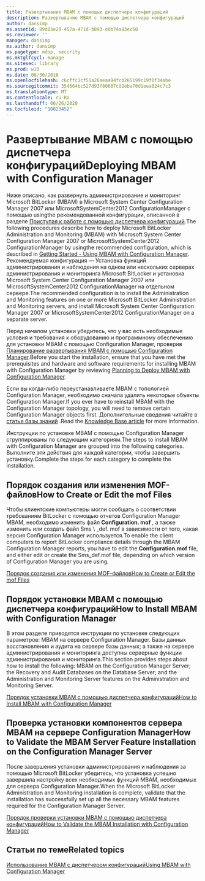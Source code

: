 ```yaml
---
title: Развертывание MBAM с помощью диспетчера конфигураций
description: Развертывание MBAM с помощью диспетчера конфигураций
author: dansimp
ms.assetid: 89d03e29-457a-471d-b893-e0b74a83ec50
ms.reviewer: ''
manager: dansimp
ms.author: dansimp
ms.pagetype: mdop, security
ms.mktglfcycl: manage
ms.sitesec: library
ms.prod: w10
ms.date: 08/30/2016
ms.openlocfilehash: c6cffc1cf51a26aeaa94fcb265199c19f0f34abe
ms.sourcegitcommit: 354664bc527d93f80687cd2eba70d1eea024c7c3
ms.translationtype: MT
ms.contentlocale: ru-RU
ms.lasthandoff: 06/26/2020
ms.locfileid: "10823452"
---
```

# <span data-ttu-id="70068-103">Развертывание MBAM с помощью диспетчера конфигураций</span><span class="sxs-lookup"><span data-stu-id="70068-103">Deploying MBAM with Configuration Manager</span></span>


<span data-ttu-id="70068-104">Ниже описано, как развернуть администрирование и мониторинг Microsoft BitLocker (MBAM) в Microsoft System Center Configuration Manager 2007 или MicrosoftSystemCenter2012 ConfigurationManager с помощью usingthe рекомендованной конфигурации, описанной в разделе [Приступая к работе с помощью диспетчера конфигураций](getting-started---using-mbam-with-configuration-manager.md).</span><span class="sxs-lookup"><span data-stu-id="70068-104">The following procedures describe how to deploy Microsoft BitLocker Administration and Monitoring (MBAM) with Microsoft System Center Configuration Manager 2007 or MicrosoftSystemCenter2012 ConfigurationManager by usingthe recommended configuration, which is described in [Getting Started - Using MBAM with Configuration Manager](getting-started---using-mbam-with-configuration-manager.md).</span></span> <span data-ttu-id="70068-105">Рекомендуемая конфигурация — Установка функций администрирования и наблюдения на одном или нескольких серверах администрирования и мониторинга Microsoft BitLocker и установка Microsoft System Center Configuration Manager 2007 или MicrosoftSystemCenter2012 ConfigurationManager на отдельном сервере.</span><span class="sxs-lookup"><span data-stu-id="70068-105">The recommended configuration is to install the Administration and Monitoring features on one or more Microsoft BitLocker Administration and Monitoring servers, and install Microsoft System Center Configuration Manager 2007 or MicrosoftSystemCenter2012 ConfigurationManager on a separate server.</span></span>

<span data-ttu-id="70068-106">Перед началом установки убедитесь, что у вас есть необходимые условия и требования к оборудованию и программному обеспечению для установки MBAM с помощью Configuration Manager, проверив [Планирование развертывания MBAM с помощью Configuration Manager](planning-to-deploy-mbam-with-configuration-manager-2.md).</span><span class="sxs-lookup"><span data-stu-id="70068-106">Before you start the installation, ensure that you have met the prerequisites and hardware and software requirements for installing MBAM with Configuration Manager by reviewing [Planning to Deploy MBAM with Configuration Manager](planning-to-deploy-mbam-with-configuration-manager-2.md).</span></span>

<span data-ttu-id="70068-107">Если вы когда-либо переустанавливаете MBAM с топологией Configuration Manager, необходимо сначала удалить некоторые объекты Configuration Manager.</span><span class="sxs-lookup"><span data-stu-id="70068-107">If you ever have to reinstall MBAM with the Configuration Manager topology, you will need to remove certain Configuration Manager objects first.</span></span> <span data-ttu-id="70068-108">Дополнительные сведения читайте в [статье базы знаний](https://go.microsoft.com/fwlink/?LinkId=286306) .</span><span class="sxs-lookup"><span data-stu-id="70068-108">Read the [Knowledge Base article](https://go.microsoft.com/fwlink/?LinkId=286306) for more information.</span></span>

<span data-ttu-id="70068-109">Инструкции по установке MBAM с помощью Configuration Manager сгруппированы по следующим категориям.</span><span class="sxs-lookup"><span data-stu-id="70068-109">The steps to install MBAM with Configuration Manager are grouped into the following categories.</span></span> <span data-ttu-id="70068-110">Выполните эти действия для каждой категории, чтобы завершить установку.</span><span class="sxs-lookup"><span data-stu-id="70068-110">Complete the steps for each category to complete the installation.</span></span>

## <span data-ttu-id="70068-111">Порядок создания или изменения MOF-файлов</span><span class="sxs-lookup"><span data-stu-id="70068-111">How to Create or Edit the mof Files</span></span>


<span data-ttu-id="70068-112">Чтобы клиентские компьютеры могли сообщать о соответствии требованиям BitLocker с помощью отчетов Configuration Manager MBAM, необходимо изменить файл **Configuration. mof** , а также изменить или создать файл Sms \ _def. mof в зависимости от того, какая версия Configuration Manager используется.</span><span class="sxs-lookup"><span data-stu-id="70068-112">To enable the client computers to report BitLocker compliance details through the MBAM Configuration Manager reports, you have to edit the **Configuration.mof** file, and either edit or create the Sms\_def.mof file, depending on which version of Configuration Manager you are using.</span></span>

[<span data-ttu-id="70068-113">Порядок создания или изменения MOF-файлов</span><span class="sxs-lookup"><span data-stu-id="70068-113">How to Create or Edit the mof Files</span></span>](how-to-create-or-edit-the-mof-files.md)

## <span data-ttu-id="70068-114">Порядок установки MBAM с помощью диспетчера конфигураций</span><span class="sxs-lookup"><span data-stu-id="70068-114">How to Install MBAM with Configuration Manager</span></span>


<span data-ttu-id="70068-115">В этом разделе приводятся инструкции по установке следующих параметров: MBAM на сервере Configuration Manager. Базы данных восстановления и аудита на сервере базы данных; а также на сервере администрирования и мониторинга доступны серверные функции администрирования и мониторинга.</span><span class="sxs-lookup"><span data-stu-id="70068-115">This section provides steps about how to install the following: MBAM on the Configuration Manager Server; the Recovery and Audit Databases on the Database Server; and the Administration and Monitoring Server features on the Administration and Monitoring Server.</span></span>

[<span data-ttu-id="70068-116">Порядок установки MBAM с помощью диспетчера конфигураций</span><span class="sxs-lookup"><span data-stu-id="70068-116">How to Install MBAM with Configuration Manager</span></span>](how-to-install-mbam-with-configuration-manager.md)

## <span data-ttu-id="70068-117">Проверка установки компонентов сервера MBAM на сервере Configuration Manager</span><span class="sxs-lookup"><span data-stu-id="70068-117">How to Validate the MBAM Server Feature Installation on the Configuration Manager Server</span></span>


<span data-ttu-id="70068-118">После завершения установки администрирования и наблюдения за помощью Microsoft BitLocker убедитесь, что установка успешно завершила настройку всех необходимых функций MBAM, необходимых для сервера Configuration Manager.</span><span class="sxs-lookup"><span data-stu-id="70068-118">When the Microsoft BitLocker Administration and Monitoring installation is complete, validate that the installation has successfully set up all the necessary MBAM features required for the Configuration Manager Server.</span></span>

[<span data-ttu-id="70068-119">Порядок проверки установки MBAM с помощью диспетчера конфигураций</span><span class="sxs-lookup"><span data-stu-id="70068-119">How to Validate the MBAM Installation with Configuration Manager</span></span>](how-to-validate-the-mbam-installation-with-configuration-manager.md)

## <span data-ttu-id="70068-120">Статьи по теме</span><span class="sxs-lookup"><span data-stu-id="70068-120">Related topics</span></span>


[<span data-ttu-id="70068-121">Использование MBAM с диспетчером конфигураций</span><span class="sxs-lookup"><span data-stu-id="70068-121">Using MBAM with Configuration Manager</span></span>](using-mbam-with-configuration-manager.md)

 

 





